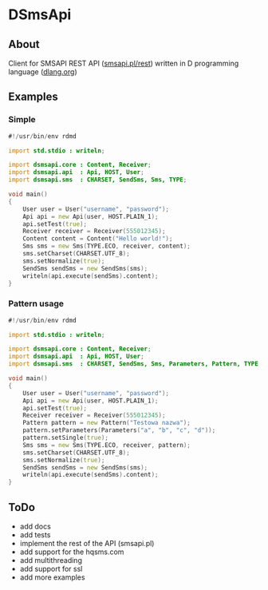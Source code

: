 # DSmsApi
## About
Client for SMSAPI REST API ([smsapi.pl/rest](http://smsapi.pl/rest)) written in D programming language ([dlang.org](http://dlang.org))
## Examples
### Simple
``` d
#!/usr/bin/env rdmd

import std.stdio : writeln;

import dsmsapi.core : Content, Receiver;
import dsmsapi.api  : Api, HOST, User;
import dsmsapi.sms  : CHARSET, SendSms, Sms, TYPE;

void main()
{
    User user = User("username", "password");
    Api api = new Api(user, HOST.PLAIN_1);
    api.setTest(true);
    Receiver receiver = Receiver(555012345);
    Content content = Content("Hello world!");
    Sms sms = new Sms(TYPE.ECO, receiver, content);
    sms.setCharset(CHARSET.UTF_8);
    sms.setNormalize(true);
    SendSms sendSms = new SendSms(sms);
    writeln(api.execute(sendSms).content);
}
```
### Pattern usage
``` d
#!/usr/bin/env rdmd

import std.stdio : writeln;

import dsmsapi.core : Content, Receiver;
import dsmsapi.api  : Api, HOST, User;
import dsmsapi.sms  : CHARSET, SendSms, Sms, Parameters, Pattern, TYPE;

void main()
{
    User user = User("username", "password");
    Api api = new Api(user, HOST.PLAIN_1);
    api.setTest(true);
    Receiver receiver = Receiver(555012345);
    Pattern pattern = new Pattern("Testowa nazwa");
    pattern.setParameters(Parameters("a", "b", "c", "d"));
    pattern.setSingle(true);
    Sms sms = new Sms(TYPE.ECO, receiver, pattern);
    sms.setCharset(CHARSET.UTF_8);
    sms.setNormalize(true);
    SendSms sendSms = new SendSms(sms);
    writeln(api.execute(sendSms).content);
}
```
## ToDo
 * add docs
 * add tests
 * implement the rest of the API (smsapi.pl)
 * add support for the hqsms.com
 * add multithreading
 * add support for ssl
 * add more examples